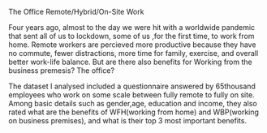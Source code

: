 The Office
Remote/Hybrid/On-Site Work

Four years ago, almost to the day we were hit with a worldwide pandemic that sent all of us to lockdown,  some of us ,for the first time, to work from home. 
Remote workers are percieved more productive because they have no commute, fewer distractions, more time for family, exercise, and overall better work-life balance. 
But are there also benefits for Working from the business premesis? The office? 

The dataset I analysed included a questionnaire answered by 65thousand employees who work on some scale between fully remote to fully on site. Among basic details such as gender,age, education and income, they also rated what are the benefits of WFH(working from home) and WBP(working on business premises), and what is their top 3 most important benefits. 

